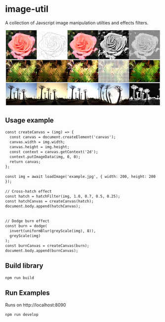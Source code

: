 # image-util
A collection of Javscript image manipulation utilties and effects filters.


![preview](preview.png)


## Usage example
```
const createCanvas = (img) => {
  const canvas = document.createElement('canvas');
  canvas.width = img.width;
  canvas.height = img.height;
  const context = canvas.getContext('2d');
  context.putImageData(img, 0, 0);
  return canvas;
};

const img = await loadImage('example.jpg', { width: 200, height: 200 });

// Cross-hatch effect
const hatch = hatchFilter(img, 1.0, 0.7, 0.5, 0.25);
const hatchCanvas = createCanvas(hatch);
document.body.append(hatchCanvas);


// Dodge burn effect
const burn = dodge(
  invert(uniformBlur(greyScale(img), 8)),
  greyScale(img)
);
const burnCanvas = createCanvas(burn);
document.body.append(burnCanvas);
```


## Build library
```
npm run build
```


## Run Examples
Runs on http://localhost:8090
```
npm run develop
```
